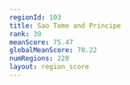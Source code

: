 ```yaml
---
regionId: 103
title: Sao Tome and Principe
rank: 39
meanScore: 75.47
globalMeanScore: 70.22
numRegions: 220
layout: region_score
---
```

